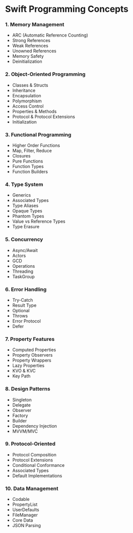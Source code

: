 # Swift Programming Concepts

### 1. Memory Management
- ARC (Automatic Reference Counting)
- Strong References
- Weak References
- Unowned References
- Memory Safety
- Deinitialization

### 2. Object-Oriented Programming
- Classes & Structs
- Inheritance
- Encapsulation
- Polymorphism
- Access Control
- Properties & Methods
- Protocol & Protocol Extensions
- Initialization

### 3. Functional Programming
- Higher Order Functions
- Map, Filter, Reduce
- Closures
- Pure Functions
- Function Types
- Function Builders

### 4. Type System
- Generics
- Associated Types
- Type Aliases
- Opaque Types
- Phantom Types
- Value vs Reference Types
- Type Erasure

### 5. Concurrency
- Async/Await
- Actors
- GCD
- Operations
- Threading
- TaskGroup

### 6. Error Handling
- Try-Catch
- Result Type
- Optional
- Throws
- Error Protocol
- Defer

### 7. Property Features
- Computed Properties
- Property Observers
- Property Wrappers
- Lazy Properties 
- KVO & KVC
- Key Path

### 8. Design Patterns
- Singleton
- Delegate
- Observer
- Factory
- Builder
- Dependency Injection
- MVVM/MVC

### 9. Protocol-Oriented
- Protocol Composition
- Protocol Extensions
- Conditional Conformance
- Associated Types
- Default Implementations

### 10. Data Management
- Codable
- PropertyList
- UserDefaults
- FileManager
- Core Data
- JSON Parsing
